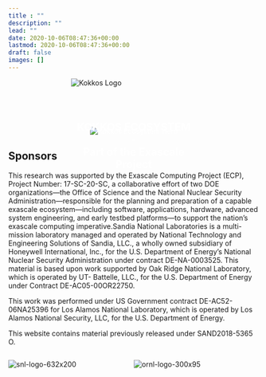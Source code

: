 ```yaml
---
title : ""
description: ""
lead: ""
date: 2020-10-06T08:47:36+00:00
lastmod: 2020-10-06T08:47:36+00:00
draft: false
images: []
---
```


<div class="kokkos-logo">

![Kokkos Logo](/images/kokkos-logo.png)

</div>

<div class="home-title-div">

<h2 class="home-title-text">KOKKOS ECOSYSTEM <br /> - <br /> Part of the Exascale Project</h2>

<div class="home-title-image">

![Kokkos Ecosystem Hero](images/kokkos-ecosystem-hero.jpg)

</div>

</div>


## Sponsors

This research was supported by the Exascale Computing Project (ECP), Project Number: 17-SC-20-SC, a collaborative effort of two DOE organizations—the Office of Science and the National Nuclear Security Administration—responsible for the planning and preparation of a capable exascale ecosystem—including software, applications, hardware, advanced system engineering, and early testbed platforms—to support the nation’s exascale computing imperative.Sandia National Laboratories is a multi-mission laboratory managed and operated by National Technology and Engineering Solutions of Sandia, LLC., a wholly owned subsidiary of Honeywell International, Inc., for the U.S. Department of Energy’s National Nuclear Security Administration under contract DE-NA-0003525.
This material is based upon work supported by Oak Ridge National Laboratory, which is operated by UT- Battelle, LLC., for the U.S. Department of Energy under Contract DE-AC05-00OR22750.

This work was performed under US Government contract DE-AC52-06NA25396 for Los Alamos National Laboratory, which is operated by Los Alamos National Security, LLC, for the U.S. Department of Energy.

This website contains material previously released under SAND2018-5365 O.

<div class="home-image-column">

![snl-logo-632x200](images/snl-logo-632x200.jpg)

</div>

<div class="home-image-column">

![ornl-logo-300x95](images/ornl-logo-300x95.jpg)

</div>

<style>
    /* size logo */
    .kokkos-logo {
        width: 50%;
        margin-bottom: 80px;
        margin-left: auto;
        margin-right: auto;
    }

    /* Display text on landscape background image */
    .home-title-div {
        position: relative;
        text-align: center;
        color: white;
    }
    .home-title-text {
        position: absolute;
        top: 50%;
        left: 50%;
        transform: translate(-50%, -50%);
    }

    /* Align horizontally home's images */
    .home-image-column {
        float: left;
        width: 50%; /* 100% / 2 figures = 50% */
    }
</style>